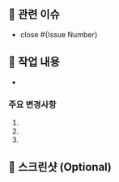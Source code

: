 <!-- PR 제목은 이슈 제목과 동일하게 작성해주세요 -->

## 🔗 관련 이슈
<!-- 이슈 번호를 입력하세요 -->
- close #{Issue Number}

## 📝 작업 내용
<!-- 무엇을 개발했는지 간단히 설명해주세요 -->
- 

### 주요 변경사항
<!-- 어떤 사항들이 변경되었는지 설명해주세요 -->
1. 
2. 
3. 

## 📸 스크린샷 (Optional)
<!-- 구현 사항이 포함된 스크린샷을 첨부해주세요 -->
